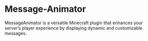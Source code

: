 # Message-Animator
MessageAnimator is a versatile Minecraft plugin that enhances your server’s player experience by displaying dynamic and customizable messages.
